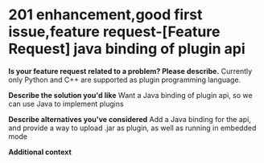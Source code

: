 # 201 enhancement,good first issue,feature request-[Feature Request] java binding of plugin api
**Is your feature request related to a problem? Please describe.**
Currently only Python and C++ are supported as plugin programming language.

**Describe the solution you'd like**
Want a Java binding of plugin api, so we can use Java to implement plugins

**Describe alternatives you've considered**
Add a Java binding for the api, and provide a way to upload .jar as plugin, as well as running in embedded mode

**Additional context**

